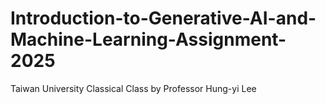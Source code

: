 # Introduction-to-Generative-AI-and-Machine-Learning-Assignment-2025
Taiwan University Classical Class by Professor Hung-yi Lee
